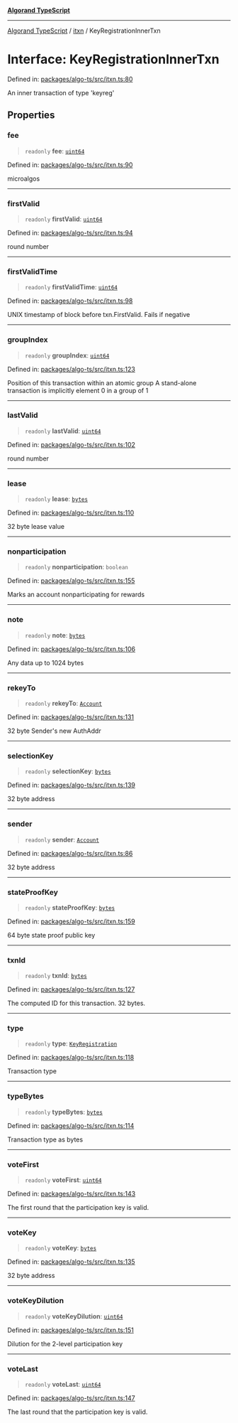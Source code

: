 [**Algorand TypeScript**](../../README.md)

***

[Algorand TypeScript](../../modules.md) / [itxn](../README.md) / KeyRegistrationInnerTxn

# Interface: KeyRegistrationInnerTxn

Defined in: [packages/algo-ts/src/itxn.ts:80](https://github.com/algorandfoundation/puya-ts/blob/main/packages/algo-ts/src/itxn.ts#L80)

An inner transaction of type 'keyreg'

## Properties

### fee

> `readonly` **fee**: [`uint64`](../../index/type-aliases/uint64.md)

Defined in: [packages/algo-ts/src/itxn.ts:90](https://github.com/algorandfoundation/puya-ts/blob/main/packages/algo-ts/src/itxn.ts#L90)

microalgos

***

### firstValid

> `readonly` **firstValid**: [`uint64`](../../index/type-aliases/uint64.md)

Defined in: [packages/algo-ts/src/itxn.ts:94](https://github.com/algorandfoundation/puya-ts/blob/main/packages/algo-ts/src/itxn.ts#L94)

round number

***

### firstValidTime

> `readonly` **firstValidTime**: [`uint64`](../../index/type-aliases/uint64.md)

Defined in: [packages/algo-ts/src/itxn.ts:98](https://github.com/algorandfoundation/puya-ts/blob/main/packages/algo-ts/src/itxn.ts#L98)

UNIX timestamp of block before txn.FirstValid. Fails if negative

***

### groupIndex

> `readonly` **groupIndex**: [`uint64`](../../index/type-aliases/uint64.md)

Defined in: [packages/algo-ts/src/itxn.ts:123](https://github.com/algorandfoundation/puya-ts/blob/main/packages/algo-ts/src/itxn.ts#L123)

Position of this transaction within an atomic group
A stand-alone transaction is implicitly element 0 in a group of 1

***

### lastValid

> `readonly` **lastValid**: [`uint64`](../../index/type-aliases/uint64.md)

Defined in: [packages/algo-ts/src/itxn.ts:102](https://github.com/algorandfoundation/puya-ts/blob/main/packages/algo-ts/src/itxn.ts#L102)

round number

***

### lease

> `readonly` **lease**: [`bytes`](../../index/type-aliases/bytes.md)

Defined in: [packages/algo-ts/src/itxn.ts:110](https://github.com/algorandfoundation/puya-ts/blob/main/packages/algo-ts/src/itxn.ts#L110)

32 byte lease value

***

### nonparticipation

> `readonly` **nonparticipation**: `boolean`

Defined in: [packages/algo-ts/src/itxn.ts:155](https://github.com/algorandfoundation/puya-ts/blob/main/packages/algo-ts/src/itxn.ts#L155)

Marks an account nonparticipating for rewards

***

### note

> `readonly` **note**: [`bytes`](../../index/type-aliases/bytes.md)

Defined in: [packages/algo-ts/src/itxn.ts:106](https://github.com/algorandfoundation/puya-ts/blob/main/packages/algo-ts/src/itxn.ts#L106)

Any data up to 1024 bytes

***

### rekeyTo

> `readonly` **rekeyTo**: [`Account`](../../index/type-aliases/Account.md)

Defined in: [packages/algo-ts/src/itxn.ts:131](https://github.com/algorandfoundation/puya-ts/blob/main/packages/algo-ts/src/itxn.ts#L131)

32 byte Sender's new AuthAddr

***

### selectionKey

> `readonly` **selectionKey**: [`bytes`](../../index/type-aliases/bytes.md)

Defined in: [packages/algo-ts/src/itxn.ts:139](https://github.com/algorandfoundation/puya-ts/blob/main/packages/algo-ts/src/itxn.ts#L139)

32 byte address

***

### sender

> `readonly` **sender**: [`Account`](../../index/type-aliases/Account.md)

Defined in: [packages/algo-ts/src/itxn.ts:86](https://github.com/algorandfoundation/puya-ts/blob/main/packages/algo-ts/src/itxn.ts#L86)

32 byte address

***

### stateProofKey

> `readonly` **stateProofKey**: [`bytes`](../../index/type-aliases/bytes.md)

Defined in: [packages/algo-ts/src/itxn.ts:159](https://github.com/algorandfoundation/puya-ts/blob/main/packages/algo-ts/src/itxn.ts#L159)

64 byte state proof public key

***

### txnId

> `readonly` **txnId**: [`bytes`](../../index/type-aliases/bytes.md)

Defined in: [packages/algo-ts/src/itxn.ts:127](https://github.com/algorandfoundation/puya-ts/blob/main/packages/algo-ts/src/itxn.ts#L127)

The computed ID for this transaction. 32 bytes.

***

### type

> `readonly` **type**: [`KeyRegistration`](../../index/enumerations/TransactionType.md#keyregistration)

Defined in: [packages/algo-ts/src/itxn.ts:118](https://github.com/algorandfoundation/puya-ts/blob/main/packages/algo-ts/src/itxn.ts#L118)

Transaction type

***

### typeBytes

> `readonly` **typeBytes**: [`bytes`](../../index/type-aliases/bytes.md)

Defined in: [packages/algo-ts/src/itxn.ts:114](https://github.com/algorandfoundation/puya-ts/blob/main/packages/algo-ts/src/itxn.ts#L114)

Transaction type as bytes

***

### voteFirst

> `readonly` **voteFirst**: [`uint64`](../../index/type-aliases/uint64.md)

Defined in: [packages/algo-ts/src/itxn.ts:143](https://github.com/algorandfoundation/puya-ts/blob/main/packages/algo-ts/src/itxn.ts#L143)

The first round that the participation key is valid.

***

### voteKey

> `readonly` **voteKey**: [`bytes`](../../index/type-aliases/bytes.md)

Defined in: [packages/algo-ts/src/itxn.ts:135](https://github.com/algorandfoundation/puya-ts/blob/main/packages/algo-ts/src/itxn.ts#L135)

32 byte address

***

### voteKeyDilution

> `readonly` **voteKeyDilution**: [`uint64`](../../index/type-aliases/uint64.md)

Defined in: [packages/algo-ts/src/itxn.ts:151](https://github.com/algorandfoundation/puya-ts/blob/main/packages/algo-ts/src/itxn.ts#L151)

Dilution for the 2-level participation key

***

### voteLast

> `readonly` **voteLast**: [`uint64`](../../index/type-aliases/uint64.md)

Defined in: [packages/algo-ts/src/itxn.ts:147](https://github.com/algorandfoundation/puya-ts/blob/main/packages/algo-ts/src/itxn.ts#L147)

The last round that the participation key is valid.
